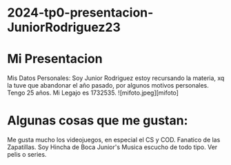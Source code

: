 # 2024-tp0-presentacion-JuniorRodriguez23
# Mi Presentacion
Mis Datos Personales:
Soy Junior Rodriguez estoy recursando la materia, xq la tuve que abandonar el año pasado, por algunos motivos personales.
Tengo 25 años.
Mi Legajo es 1732535.
![mifoto.jpeg][mifoto]

# Algunas cosas que me gustan:
Me gusta mucho los videojuegos, en especial el CS y COD.
Fanatico de las Zapatillas.
Soy Hincha de Boca Junior's
Musica escucho de todo tipo.
Ver pelis o series.
